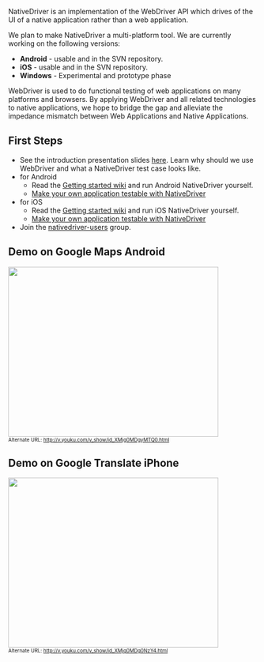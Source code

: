 NativeDriver is an implementation of the WebDriver API which drives of the UI of a native application rather than a web application.

We plan to make NativeDriver a multi-platform tool. We are currently working on the following versions:

  * **Android** - usable and in the SVN repository.
  * **iOS** - usable and in the SVN repository.
  * **Windows** - Experimental and prototype phase

WebDriver is used to do functional testing of web applications on many platforms and browsers. By applying WebDriver and all related technologies to native applications, we hope to bridge the gap and alleviate the impedance mismatch between Web Applications and Native Applications.

## First Steps ##
<ul>
<li>See the introduction presentation slides <a href='http://nativedriver.googlecode.com/files/NativeDriver_introduction.pdf'>here</a>. Learn why should we use WebDriver and what a NativeDriver test case looks like.<br>
</li>
<li>for Android<br>
<ul>
<li>Read the <a href='http://code.google.com/p/nativedriver/wiki/GettingStartedAndroid'>Getting started wiki</a> and run Android NativeDriver yourself.</li>
<li><a href='http://code.google.com/p/nativedriver/wiki/AndroidMakeAnAppTestable'>Make your own application testable with NativeDriver</a></li>
</ul>
</li>
<li>for iOS<br>
<ul>
<li>Read the <a href='http://code.google.com/p/nativedriver/wiki/GettingStartedIOS'>Getting started wiki</a> and run iOS NativeDriver yourself.</li>
<li><a href='http://code.google.com/p/nativedriver/wiki/IOSMakeAnAppTestable'>Make your own application testable with NativeDriver</a></li>
</ul>
</li>
<li>Join the <a href='http://groups.google.com/group/nativedriver-users'>nativedriver-users</a> group.</li>
</ul>


## Demo on Google Maps Android ##
<a href='http://www.youtube.com/watch?feature=player_embedded&v=c7YKrZ9eRl0' target='_blank'><img src='http://img.youtube.com/vi/c7YKrZ9eRl0/0.jpg' width='425' height=344 /></a>
<br /><font size='1'>Alternate URL: <a href='http://v.youku.com/v_show/id_XMjg0MDgyMTQ0.html'>http://v.youku.com/v_show/id_XMjg0MDgyMTQ0.html</a></font>


## Demo on Google Translate iPhone ##
<a href='http://www.youtube.com/watch?feature=player_embedded&v=Ap_SGmlGOec' target='_blank'><img src='http://img.youtube.com/vi/Ap_SGmlGOec/0.jpg' width='425' height=344 /></a>
<br /><font size='1'>Alternate URL: <a href='http://v.youku.com/v_show/id_XMjg0MDg0NzY4.html'>http://v.youku.com/v_show/id_XMjg0MDg0NzY4.html</a></font>